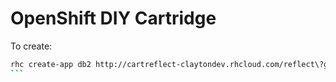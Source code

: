 # OpenShift DIY Cartridge
To create:
 ```sh
 rhc create-app db2 http://cartreflect-claytondev.rhcloud.com/reflect\?github\=v3ss0n/openshift-mongox-unbound
 ```                                                                                                      ⏎

